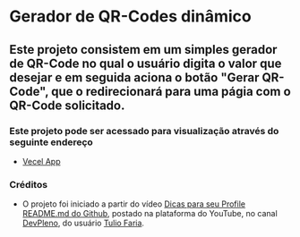 # Gerador de QR-Codes dinâmico
## Este projeto consistem em um simples gerador de QR-Code no qual o usuário digita o valor que desejar e em seguida aciona o botão "Gerar QR-Code", que o redirecionará para uma págia com o QR-Code solicitado.

### Este projeto pode ser acessado para visualização através do seguinte endereço
- [Vecel App](https://gerador-de-qr-code.vercel.app/)

### Créditos
- O projeto foi iniciado a partir do vídeo [Dicas para seu Profile README.md do Github](https://www.youtube.com/watch?v=5jxQtrW_p24&t=1200s), postado na plataforma do YouTube, no canal [DevPleno](https://www.youtube.com/channel/UC07JWf9A0B1scApbS1Te7Ww), do usuário [Tulio Faria](https://github.com/tuliofaria).
